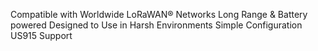 Compatible with Worldwide LoRaWAN® Networks
Long Range & Battery powered
Designed to Use in Harsh Environments
Simple Configuration
US915 Support
